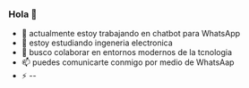 ### Hola 👋



- 🔭 actualmente estoy trabajando en chatbot para WhatsApp
- 🌱 estoy estudiando ingeneria electronica
- 👯 busco colaborar en entornos modernos de la tcnologia
- 📫 puedes comunicarte conmigo por medio de WhatsAap
- ⚡ 
--